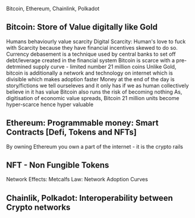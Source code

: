 Bitcoin, Ethereum, Chainlink, Polkadot

## Bitcoin: Store of Value digitally like Gold

Humans behaviourly value scarcity
Digital Scarcity: Human's love to fuck with Scarcity because they have financial incentives skewed to do so. 
Currency debasement is a technique used by central banks to set off debt/leverage created in the financial system
Bitcoin is scarce with a pre-detrmined supply curve - limited number 21 million coins
Unlike Gold, bitcoin is additionally a network and technology on internet which is divisible which makes adoption faster
Money at the end of the day is story/fictions we tell ourseleves and it only has if we as human collectively believe in it has value
Bitcoin also runs the risk of becoming nothing
As, digitisation of economic value spreads,  Bitcoin 21 million units become hyper-scarce hence hyper valuable

## Ethereum: Programmable money: Smart Contracts [Defi, Tokens and NFTs]
By owning Ethereum you own a part of the internet - it is the crypto rails 

## NFT - Non Fungible Tokens
Network Effects: Metcalfs Law: Network Adoption Curves

## Chainlik, Polkadot: Interoperability between Crypto networks